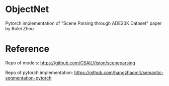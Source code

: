 # ObjectNet
Pytorch implementation of "Scene Parsing through ADE20K Dataset" paper by Bolei Zhou

# Reference
Repo of models:
https://github.com/CSAILVision/sceneparsing

Repo of pytorch implementation:
https://github.com/hangzhaomit/semantic-segmentation-pytorch
